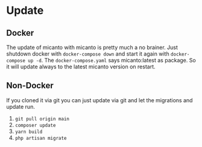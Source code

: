 # Update

## Docker
The update of micanto with micanto is pretty much a no brainer. Just shutdown docker with
`docker-compose down` and start it again with `docker-compose up -d`. The `docker-compose.yaml` says micanto:latest as package.
So it will update always to the latest micanto version on restart.

## Non-Docker
If you cloned it via git you can just update via git and let the migrations and update run.
1. `git pull origin main`
2. `composer update`
3. `yarn build`
4. `php artisan migrate`

